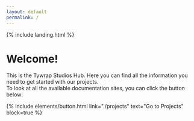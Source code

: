 ```yaml
---
layout: default
permalink: /
---
```


{% include landing.html %}

# Welcome!

This is the Tywrap Studios Hub. Here you can find all the information you need to get started with our projects.  
To look at all the available documentation sites, you can click the button below:

{% include elements/button.html link="./projects" text="Go to Projects" block=true %}